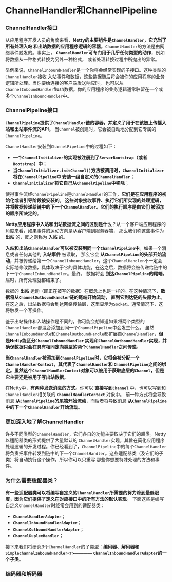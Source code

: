 ChannelHandler和ChannelPipeline
=================================================================
### ChannelHandler接口
从应用程序开发人员的角度来看，**Netty的主要组件是`ChannelHandler`，它充当了所有处理入站
和出站数据的应用程序逻辑的容器**。`ChannelHandler`的方法是由网络事件触发的。事实上，
**`ChannelHandler`可专门用于几乎任何类型的动作**，例如将数据从一种格式转换为另外一种格式，
或者处理转换过程中所抛出的异常。

举例来说，`ChannelInboundHandler`是一个你将会经常实现的子接口。这种类型的`ChannelHandler`接收
入站事件和数据，这些数据随后将会被你的应用程序的业务逻辑所处理。当你要给连接的客户端发送响应时，
也可以从`ChannelInboundHandler`flush数据。你的应用程序的业务逻辑通常驻留在一个或多个`ChannelInboundHandler`中。

### ChannelPipeline接口
**`ChannelPipeline`提供了`ChannelHandler`链的容器，并定义了用于在该链上传播入站和出站事件流的API**。
当`Channel`被创建时，它会被自动地分配到它专属的`ChannelPipeline`。

`ChannelHandler`安装到`ChannelPipeline`中的过程如下：
+ **一个`ChannelInitializer`的实现被注册到了`ServerBootstrap`（或者`Bootstrap`）中**；
+ **当`ChannelInitializer.initChannel()`方法被调用时，`ChannelInitializer`将在`ChannelPipeline`中
安装一组自定义的`ChannelHandler`**；
+ **`ChannelInitializer`将它自己从`ChannelPipeline`中移除**；

使得事件流经`ChannelPipeline`是`ChannelHandler`的工作，**它们是在应用程序的初始化或者引导阶段被安装的。
这些对象接收事件、执行它们所实现的处理逻辑，并将数据传递给链中的下一个`ChannelHandler`。它们的执行顺序是由它们
被添加的顺序所决定的**。

**Netty应用程序中入站和出站数据流之间的区别是什么**？从一个客户端应用程序的角度来看，如果事件的运动方向是从客户端到服务器端，
那么我们称这些事件为 **出站** 的，反之则称为 **入站** 的。

**入站和出站`ChannelHandler`可以被安装到同一个`ChannelPipeline`中**。如果一个消息或者任何其他的 **入站事件** 被读取，
那么它会 **从`ChannelPipeline`的头部开始流动**，并被传递给第一个`ChannelInboundHandler`。这个`ChannelHandler`不一定会
实际地修改数据，具体取决于它的具体功能，在这之后，数据将会被传递给链中的下一个`ChannelInboundHandler`。最终，
数据将会 **到达`ChannelPipeline`的尾端**，届时，所有处理就都结束了。

数据的 **出站** 运动（即正在被写的数据）在概念上也是一样的。在这种情况下，**数据将从`ChannelOutboundHandler`链的尾端开始流动，
直到它到达链的头部为止**。在这之后，出站数据将会到达网络传输层，这里显示为`Socket`。通常情况下，这将触发一个写操作。 

鉴于出站操作和入站操作是不同的，你可能会想知道如果将两个类型的`ChannelHandler`都混合添加到同一个`ChannelPipeline`中会发生什么。
虽然`ChannelInboundHandle`和`ChannelOutboundHandle`都扩展自`ChannelHandler`，**但是Netty能区分`ChannelInboundHandler`
实现和`ChannelOutboundHandler`实现，并确保数据只会在具有相同定向类型的两个`ChannelHandler`之间传递**。

**当`ChannelHandler`被添加到`ChannelPipeline`时，它将会被分配一个`ChannelHandlerContext`，其代表了`ChannelHandler`和
`ChannelPipeline`之间的绑定。虽然这个`ChannelHandlerContext`对象可以被用于获取底层的`Channel`，但是它主要还是被用于写出站数据**。

在Netty中，**有两种发送消息的方式**。你可以 **直接写到`Channel`** 中，也可以写到和`ChannelHandler`相关联的 **`ChannelHandlerContext`** 对象中。
前一种方式将会导致消息 **从`ChannelPipeline`的尾端开始流动**，而后者将导致消息 **从`ChannelPipeline`中的下一个`ChannelHandler`开始流动**。

### 更加深入地了解ChannelHandler
许多不同类型的`ChannelHandler`，它们各自的功能主要取决于它们的超类。Netty以适配器类的形式提供了大量默认的
`ChannelHandler`实现，其旨在简化应用程序处理逻辑的开发过程。你已经看到了，`ChannelPipeline`中的每个`ChannelHandler`
将负责把事件转发到链中的下一个`ChannelHandler`。这些适配器类（及它们的子类）将自动执行这个操作，所以你可以只重写
那些你想要特殊处理的方法和事件。

### 为什么需要适配器类？
**有一些适配器类可以将编写自定义的`ChannelHandler`所需要的努力降到最低限度，因为它们提供了定义在对应接口中的所有方法的默认实现**。
下面这些是编写自定义`ChannelHandler`时经常会用到的适配器类：
+  **`ChannelHandlerAdapter`**；
+  **`ChannelInboundHandlerAdapter`**；
+  **`ChannelOutboundHandlerAdapter`**；
+  **`ChannelDuplexHandler`**；

接下来我们将研究3个`ChannelHandler`的子类型：**编码器、解码器和`SimpleChannelInboundHandler<T>`————
`ChannelInboundHandlerAdapter`的一个子类**。

### 编码器和解码器




